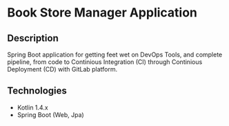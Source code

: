 # Book Store Manager Application

## Description
Spring Boot application for getting feet wet on DevOps Tools, and complete pipeline, from code to Continious Integration (CI) through Continious Deployment (CD) with GitLab platform.

## Technologies
* Kotlin 1.4.x
* Spring Boot (Web, Jpa)
